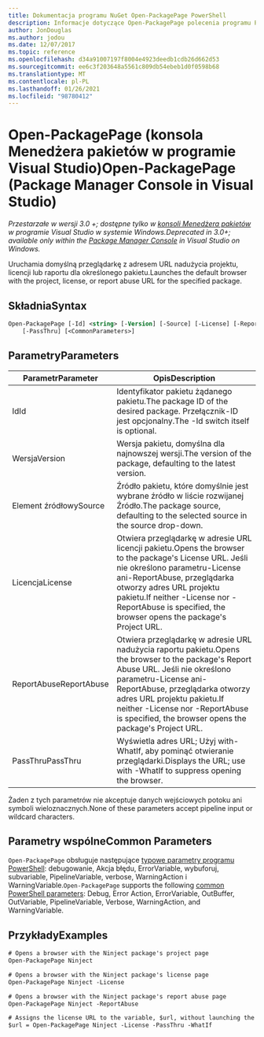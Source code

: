 ```yaml
---
title: Dokumentacja programu NuGet Open-PackagePage PowerShell
description: Informacje dotyczące Open-PackagePage polecenia programu PowerShell w konsoli Menedżera pakietów NuGet w programie Visual Studio.
author: JonDouglas
ms.author: jodou
ms.date: 12/07/2017
ms.topic: reference
ms.openlocfilehash: d34a91007197f8004e4923deedb1cdb26d662d53
ms.sourcegitcommit: ee6c3f203648a5561c809db54ebeb1d0f0598b68
ms.translationtype: MT
ms.contentlocale: pl-PL
ms.lasthandoff: 01/26/2021
ms.locfileid: "98780412"
---
```

# <a name="open-packagepage-package-manager-console-in-visual-studio"></a><span data-ttu-id="d6668-103">Open-PackagePage (konsola Menedżera pakietów w programie Visual Studio)</span><span class="sxs-lookup"><span data-stu-id="d6668-103">Open-PackagePage (Package Manager Console in Visual Studio)</span></span>

<span data-ttu-id="d6668-104">*Przestarzałe w wersji 3.0 +; dostępne tylko w [konsoli Menedżera pakietów](../../consume-packages/install-use-packages-powershell.md) w programie Visual Studio w systemie Windows.*</span><span class="sxs-lookup"><span data-stu-id="d6668-104">*Deprecated in 3.0+; available only within the [Package Manager Console](../../consume-packages/install-use-packages-powershell.md) in Visual Studio on Windows.*</span></span>

<span data-ttu-id="d6668-105">Uruchamia domyślną przeglądarkę z adresem URL nadużycia projektu, licencji lub raportu dla określonego pakietu.</span><span class="sxs-lookup"><span data-stu-id="d6668-105">Launches the default browser with the project, license, or report abuse URL for the specified package.</span></span>

## <a name="syntax"></a><span data-ttu-id="d6668-106">Składnia</span><span class="sxs-lookup"><span data-stu-id="d6668-106">Syntax</span></span>

```ps
Open-PackagePage [-Id] <string> [-Version] [-Source] [-License] [-ReportAbuse]
    [-PassThru] [<CommonParameters>]
```

## <a name="parameters"></a><span data-ttu-id="d6668-107">Parametry</span><span class="sxs-lookup"><span data-stu-id="d6668-107">Parameters</span></span>

| <span data-ttu-id="d6668-108">Parametr</span><span class="sxs-lookup"><span data-stu-id="d6668-108">Parameter</span></span> | <span data-ttu-id="d6668-109">Opis</span><span class="sxs-lookup"><span data-stu-id="d6668-109">Description</span></span> |
| --- | --- |
| <span data-ttu-id="d6668-110">Id</span><span class="sxs-lookup"><span data-stu-id="d6668-110">Id</span></span> | <span data-ttu-id="d6668-111">Identyfikator pakietu żądanego pakietu.</span><span class="sxs-lookup"><span data-stu-id="d6668-111">The package ID of the desired package.</span></span> <span data-ttu-id="d6668-112">Przełącznik-ID jest opcjonalny.</span><span class="sxs-lookup"><span data-stu-id="d6668-112">The -Id switch itself is optional.</span></span> |
| <span data-ttu-id="d6668-113">Wersja</span><span class="sxs-lookup"><span data-stu-id="d6668-113">Version</span></span> | <span data-ttu-id="d6668-114">Wersja pakietu, domyślna dla najnowszej wersji.</span><span class="sxs-lookup"><span data-stu-id="d6668-114">The version of the package, defaulting to the latest version.</span></span> |
| <span data-ttu-id="d6668-115">Element źródłowy</span><span class="sxs-lookup"><span data-stu-id="d6668-115">Source</span></span> | <span data-ttu-id="d6668-116">Źródło pakietu, które domyślnie jest wybrane źródło w liście rozwijanej Źródło.</span><span class="sxs-lookup"><span data-stu-id="d6668-116">The package source, defaulting to the selected source in the source drop-down.</span></span> |
| <span data-ttu-id="d6668-117">Licencja</span><span class="sxs-lookup"><span data-stu-id="d6668-117">License</span></span> | <span data-ttu-id="d6668-118">Otwiera przeglądarkę w adresie URL licencji pakietu.</span><span class="sxs-lookup"><span data-stu-id="d6668-118">Opens the browser to the package's License URL.</span></span> <span data-ttu-id="d6668-119">Jeśli nie określono parametru-License ani-ReportAbuse, przeglądarka otworzy adres URL projektu pakietu.</span><span class="sxs-lookup"><span data-stu-id="d6668-119">If neither -License nor -ReportAbuse is specified, the browser opens the package's Project URL.</span></span> |
| <span data-ttu-id="d6668-120">ReportAbuse</span><span class="sxs-lookup"><span data-stu-id="d6668-120">ReportAbuse</span></span> | <span data-ttu-id="d6668-121">Otwiera przeglądarkę w adresie URL nadużycia raportu pakietu.</span><span class="sxs-lookup"><span data-stu-id="d6668-121">Opens the browser to the package's Report Abuse URL.</span></span> <span data-ttu-id="d6668-122">Jeśli nie określono parametru-License ani-ReportAbuse, przeglądarka otworzy adres URL projektu pakietu.</span><span class="sxs-lookup"><span data-stu-id="d6668-122">If neither -License nor -ReportAbuse is specified, the browser opens the package's Project URL.</span></span> |
| <span data-ttu-id="d6668-123">PassThru</span><span class="sxs-lookup"><span data-stu-id="d6668-123">PassThru</span></span> | <span data-ttu-id="d6668-124">Wyświetla adres URL; Użyj with-WhatIf, aby pominąć otwieranie przeglądarki.</span><span class="sxs-lookup"><span data-stu-id="d6668-124">Displays the URL; use with -WhatIf to suppress opening the browser.</span></span> |

<span data-ttu-id="d6668-125">Żaden z tych parametrów nie akceptuje danych wejściowych potoku ani symboli wieloznacznych.</span><span class="sxs-lookup"><span data-stu-id="d6668-125">None of these parameters accept pipeline input or wildcard characters.</span></span>

## <a name="common-parameters"></a><span data-ttu-id="d6668-126">Parametry wspólne</span><span class="sxs-lookup"><span data-stu-id="d6668-126">Common Parameters</span></span>

<span data-ttu-id="d6668-127">`Open-PackagePage` obsługuje następujące [typowe parametry programu PowerShell](/powershell/module/microsoft.powershell.core/about/about_commonparameters): debugowanie, Akcja błędu, ErrorVariable, wybuforuj, subvariable, PipelineVariable, verbose, WarningAction i WarningVariable.</span><span class="sxs-lookup"><span data-stu-id="d6668-127">`Open-PackagePage` supports the following [common PowerShell parameters](/powershell/module/microsoft.powershell.core/about/about_commonparameters): Debug, Error Action, ErrorVariable, OutBuffer, OutVariable, PipelineVariable, Verbose, WarningAction, and WarningVariable.</span></span>

## <a name="examples"></a><span data-ttu-id="d6668-128">Przykłady</span><span class="sxs-lookup"><span data-stu-id="d6668-128">Examples</span></span>

```ps
# Opens a browser with the Ninject package's project page
Open-PackagePage Ninject

# Opens a browser with the Ninject package's license page
Open-PackagePage Ninject -License

# Opens a browser with the Ninject package's report abuse page  
Open-PackagePage Ninject -ReportAbuse

# Assigns the license URL to the variable, $url, without launching the browser
$url = Open-PackagePage Ninject -License -PassThru -WhatIf
```